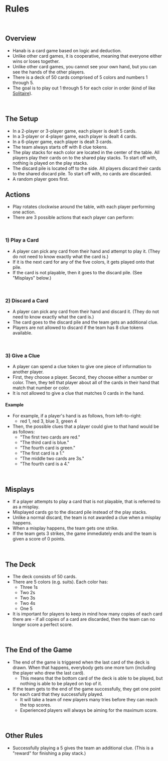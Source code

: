 # Rules

<br />

## Overview

* Hanab is a card game based on logic and deduction.
* Unlike other card games, it is cooperative, meaning that everyone either wins or loses together.
* Unlike other card games, you cannot see your own hand, but you can see the hands of the other players.
* There is a deck of 50 cards comprised of 5 colors and numbers 1 through 5.
* The goal is to play out 1 through 5 for each color in order (kind of like [Solitaire](https://en.wikipedia.org/wiki/Klondike_(solitaire))).

<br />

## The Setup

* In a 2-player or 3-player game, each player is dealt 5 cards.
* In a 3-player or 4-player game, each player is dealt 4 cards.
* In a 6-player game, each player is dealt 3 cards.
* The team always starts off with 8 clue tokens.
* The play stacks for each color are located in the center of the table. All players play their cards on to the shared play stacks. To start off with, nothing is played on the play stacks.
* The discard pile is located off to the side. All players discard their cards to the shared discard pile. To start off with, no cards are discarded.
* A random player goes first.

## Actions

* Play rotates clockwise around the table, with each player performing one action.
* There are 3 possible actions that each player can perform:

<br />

### 1) Play a Card

* A player can pick any card from their hand and attempt to play it. (They do not need to know exactly what the card is.)
* If it is the next card for any of the five colors, it gets played onto that pile.
* If the card is not playable, then it goes to the discard pile. (See "Misplays" below.)

<br />

### 2) Discard a Card

* A player can pick any card from their hand and discard it. (They do not need to know exactly what the card is.)
* The card goes to the discard pile and the team gets an additional clue.
* Players are not allowed to discard if the team has 8 clue tokens available.

<br />

### 3) Give a Clue

* A player can spend a clue token to give one piece of information to another player.
* First, they choose a player. Second, they choose either a number or color. Then, they tell that player about all of the cards in their hand that match that number or color.
* It is not allowed to give a clue that matches 0 cards in the hand.

#### Example

* For example, if a player's hand is as follows, from left-to-right:
  * red 1, red 3, blue 3, green 4
* Then, the possible clues that a player could give to that hand would be as follows:
  * "The first two cards are red."
  * "The third card is blue."
  * "The fourth card is green."
  * "The first card is a 1."
  * "The middle two cards are 3s."
  * "The fourth card is a 4."

<br />

## Misplays

* If a player attempts to play a card that is not playable, that is referred to as a misplay.
* Misplayed cards go to the discard pile instead of the play stacks.
* Unlike a normal discard, the team is not awarded a clue when a misplay happens.
* When a misplay happens, the team gets one strike.
* If the team gets 3 strikes, the game immediately ends and the team is given a score of 0 points.

<br />

## The Deck

* The deck consists of 50 cards.
* There are 5 colors (e.g. suits). Each color has:
  * Three 1s
  * Two 2s
  * Two 3s
  * Two 4s
  * One 5
* It is important for players to keep in mind how many copies of each card there are - if all copies of a card are discarded, then the team can no longer score a perfect score.

<br />

## The End of the Game

* The end of the game is triggered when the last card of the deck is drawn. When that happens, everybody gets one more turn (including the player who drew the last card).
  * This means that the bottom card of the deck is able to be played, but nothing is able to be played on top of it.
* If the team gets to the end of the game successfully, they get one point for each card that they successfully played.
  * It will take a team of new players many tries before they can reach the top scores.
  * Experienced players will always be aiming for the maximum score.

<br />

## Other Rules

* Successfully playing a 5 gives the team an additional clue. (This is a "reward" for finishing a play stack.)
